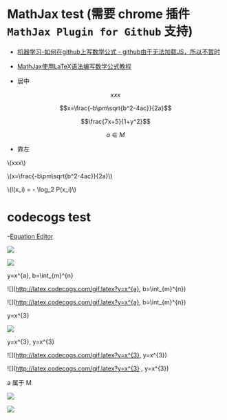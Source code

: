 
# MathJax test (需要 chrome 插件 `MathJax Plugin for Github` 支持)

- [机器学习-如何在github上写数学公式 - github由于无法加载JS，所以不暂时](http://cwiki.apachecn.org/pages/viewpage.action?pageId=8159393)
- [MathJax使用LaTeX语法编写数学公式教程](https://www.zybuluo.com/knight/note/96093)

- 居中

$$xxx$$

$$x=\frac{-b\pm\sqrt{b^2-4ac}}{2a}$$

$$\frac{7x+5}{1+y^2}$$

$${a}\in{M}$$

- 靠左

\\(xxx\\)

\\(x=\frac{-b\pm\sqrt{b^2-4ac}}{2a}\\)

\\(l(x_i) = - \log_2 P(x_i)\\)

# codecogs test

-[Equation Editor](http://latex.codecogs.com/)

![](http://latex.codecogs.com/gif.latex?\\frac{1}{1+sin(x)})

![](http://latex.codecogs.com/gif.latex?\\oint_{aa}^{bb})

y=x^{a}, b=\int_{m}^{n}

![](http://latex.codecogs.com/gif.latex?y=x^{a}, b=\\int_{m}^{n})

![](http://latex.codecogs.com/gif.latex?y=x^{a}, b=\int_{m}^{n})

y=x^{3}

![](http://latex.codecogs.com/gif.latex?y=x^{3})

y=x^{3}, y=x^{3}

![](http://latex.codecogs.com/gif.latex?y=x^{3}, y=x^{3})

![](http://latex.codecogs.com/gif.latex?y=x^{3} , y=x^{3})

a 属于 M

![](http://latex.codecogs.com/gif.latex?{a}\in{M})

![](http://latex.codecogs.com/gif.latex?{a}\\notin{M})

